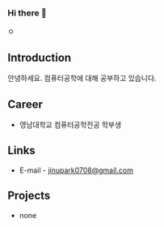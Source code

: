 ### Hi there 👋
ㅇ

## Introduction
안녕하세요. 컴퓨터공학에 대해 공부하고 있습니다.


## Career
- 영남대학교 컴퓨터공학전공 학부생

## Links
- E-mail - jinupark0708@gmail.com


## Projects
- none
